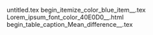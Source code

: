 untitled.tex
begin_itemize_color_blue_item__.tex
Lorem_ipsum_font_color_40E0D0__.html
begin_table_caption_Mean_difference__.tex
